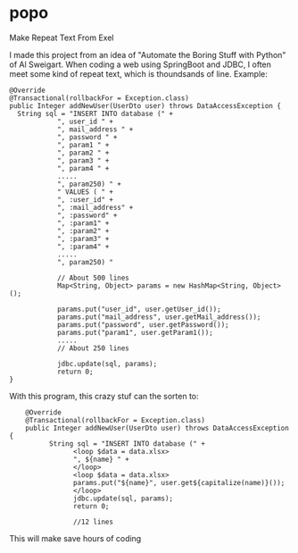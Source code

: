 # popo
Make Repeat Text From Exel

I made this project from an idea of "Automate the Boring Stuff with Python" of Al Sweigart. When coding a web using SpringBoot and JDBC, I often meet some kind of repeat text, which is thoundsands of line. Example:

    @Override
    @Transactional(rollbackFor = Exception.class)
    public Integer addNewUser(UserDto user) throws DataAccessException {
      String sql = "INSERT INTO database (" +
                ", user_id " +
                ", mail_address " +
                ", password " +
                ", param1 " +
                ", param2 " +
                ", param3 " +
                ", param4 " +
                .....
                ", param250) " +
                " VALUES ( " +
                ", :user_id" +
                ", :mail_address" +
                ", :password" +
                ", :param1" +
                ", :param2" +
                ", :param3" +
                ", :param4" +
                .....
                ", param250) "
                
                // About 500 lines
                Map<String, Object> params = new HashMap<String, Object>();

                params.put("user_id", user.getUser_id());
                params.put("mail_address", user.getMail_address());
                params.put("password", user.getPassword());
                params.put("param1", user.getParam1());
                .....
                // About 250 lines
                
                jdbc.update(sql, params);
                return 0;
    }

With this program, this crazy stuf can the sorten to:

        @Override
        @Transactional(rollbackFor = Exception.class)
        public Integer addNewUser(UserDto user) throws DataAccessException {
              String sql = "INSERT INTO database (" +
                    <loop $data = data.xlsx>
                    ", ${name} " +
                    </loop>
                    <loop $data = data.xlsx>
                    params.put("${name}", user.get${capitalize(name)}());
                    </loop>
                    jdbc.update(sql, params);
                    return 0;

                    //12 lines
 
 
This will make save hours of coding

